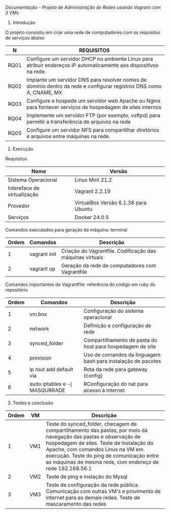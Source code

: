 *Documentação - Projeto de Administração de Redes usando Vagrant com 3 VMs*

1. Introdução

O projeto consistiu em criar uma rede de computadores com os requisitos de serviços abaixo

| N | REQUISITOS |
| ------------- | ------------- |
|  RQ01  | Configure um servidor DHCP no ambiente Linux para atribuir endereços IP automaticamente aos dispositivos na rede. |
| RQ02  |Implante um servidor DNS para resolver nomes de domínio dentro da rede e configurar registros DNS como A, CNAME, MX  |
| RQ03| Configure e hospede um servidor web Apache ou Nginx para fornecer serviços de hospedagem de sites internos|
| RQ04| Implemente um servidor FTP (por exemplo, vsftpd) para permitir a transferência de arquivos na rede |
| RQ05| Configure um servidor NFS para compartilhar diretórios e arquivos entre máquinas na rede.|


   
2. Execução

Requisitos

| Nome  | Versão |
| ------------- | ------------- |
| Sistema Operacional  | Linux Mint 21.2 |
| Intereface de virtualização  | Vagrant 2.2.19  |
| Provedor  |  VirtualBox Versão 6.1.38 para Ubuntu |
| Serviços  |  Docker 24.0.5 |


Comandos executados para geração da máquina: terminal


| Ordem | Comandos | Descrição|
| ------------- | ------------- | ------------- |
| 1   | vagrant init    | Criação do Vagrantfile. Codificação das máquinas virtuais    |
| 2     | vagrant up      | Geração da rede de computadores com Vagrantfile     |

Comandos importantes do Vagrantfile: referência do código em ruby do repositório


| Ordem | Comandos | Descrição|
| ------------- | ------------- | ------------- |
| 1   | vm.box   | Configuração do sistema operacional    |
| 2     | network    | Definição e configuração de rede    |
| 3     |synced_folder    | Compartilhamento de pasta do host para hospedagem de site    |
| 4     |provision   | Uso de comandos da linguagem bash para instalação de pacotes    |
| 5    |ip rout add default via   | Rota da rede para gateway (config)   |
| 6   |sudo iptables e -j MASQURRADE  | RConfiguração do nat para acesso à internet   |



   
3. Testes e conclusão

| Ordem | VM | Descrição|
| ------------- | ------------- | ------------- |
| 1   | VM1    | Teste do synced_folder, checagem de compartilhamento das pastas, por meio da navegação das pastas e observação de hospedagem de sites. Teste de instalação do Apache, com comandos Linux na VM em execução. Teste do ping de comunicação entre as máquinas de mesma rede, com endereço de rede 192.168.56.1|
| 2     | VM2     | Teste de ping e instação do Mysql     |
| 3     | VM3    | Teste de configuração da rede pública. Comunicação com outras VM's e provimento de internet para as demais redes. Teste de mascaramento das redes |


